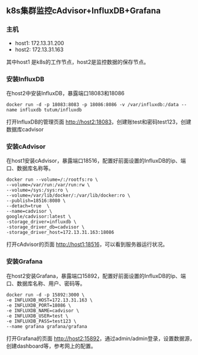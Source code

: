 ## k8s集群监控cAdvisor+InfluxDB+Grafana

### 主机
* host1: 172.13.31.200
* host2: 172.13.31.163

其中host1 是k8s的工作节点，host2是监控数据的保存节点。


### 安装InfluxDB
在host2中安装InfluxDB，暴露端口18083和18086
```
docker run -d -p 18083:8083 -p 18086:8086 -v /var/influxdb:/data --name influxdb tutum/influxdb
```

打开InfluxDB的管理页面 [http://host2:18083](http://host2:18083])，创建账test和密码test123，创建数据库cadvisor


### 安装cAdvisor
在host1安装cAdvisor，暴露端口18516，配置好前面设置的InfluxDB的ip、端口、数据库名称等。
```
docker run --volume=/:/rootfs:ro \
--volume=/var/run:/var/run:rw \
--volume=/sys:/sys:ro \
--volume=/var/lib/docker/:/var/lib/docker:ro \
--publish=18516:8080 \
--detach=true  \
--name=cadvisor \
google/cadvisor:latest \
-storage_driver=influxdb \
-storage_driver_db=cadvisor \
-storage_driver_host=172.13.31.163:18086 
```
打开cAdvisor的页面 [http://host1:18516](http://host1:18516])，可以看到服务器运行状况。


### 安装Grafana
在host2安装Grafana，暴露端口15892，配置好前面设置的InfluxDB的ip、端口、数据库名称、用户、密码等。
```
docker run -d -p 15892:3000 \
-e INFLUXDB_HOST=172.13.31.163 \
-e INFLUXDB_PORT=18086 \
-e INFLUXDB_NAME=cadvisor \
-e INFLUXDB_USER=test \
-e INFLUXDB_PASS=test123 \
--name grafana grafana/grafana
```
打开Grafana的页面 [http://host2:15892](http://host2:15892])，通过admin/admin登录，设置数据源，创建dashboard等，参考网上的配置。
